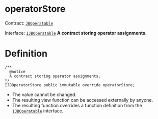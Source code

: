 # operatorStore

Contract: [`JBOperatable`](../)​‌

Interface: [`IJBOperatable`](../../../../interfaces/ijboperatable.md)
**A contract storing operator assignments.**

# Definition

```solidity
/** 
  @notice 
  A contract storing operator assignments.
*/ 
IJBOperatorStore public immutable override operatorStore;
```

* The value cannot be changed.
* The resulting view function can be accessed externally by anyone.
* The resulting function overrides a function definition from the [`IJBOperatable`](../../../../interfaces/ijboperatable.md) interface.